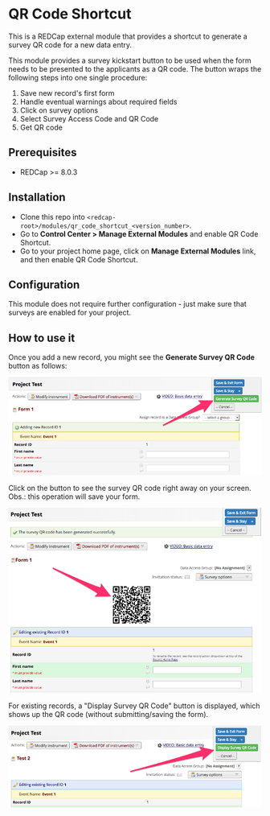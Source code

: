 # QR Code Shortcut
This is a REDCap external module that provides a shortcut to generate a survey QR code for a new data entry.

This module provides a survey kickstart button to be used when the form needs to be presented to the applicants as a QR code. The button wraps the following steps into one single procedure:

1. Save new record's first form
1. Handle eventual warnings about required fields
1. Click on survey options
1. Select Survey Access Code and QR Code
1. Get QR code

## Prerequisites
- REDCap >= 8.0.3

## Installation
- Clone this repo into `<redcap-root>/modules/qr_code_shortcut_<version_number>`.
- Go to **Control Center > Manage External Modules** and enable QR Code Shortcut.
- Go to your project home page, click on **Manage External Modules** link, and then enable QR Code Shortcut.

## Configuration
This module does not require further configuration - just make sure that surveys are enabled for your project.

## How to use it
Once you add a new record, you might see the **Generate Survey QR Code** button as follows:

![Generate QR code button](img/qr_code_button.png)

Click on the button to see the survey QR code right away on your screen. Obs.: this operation will save your form.

![QR code image](img/qr_code_image.png)

For existing records, a "Display Survey QR Code" button is displayed, which shows up the QR code (without submitting/saving the form).

![Generate QR code button](img/qr_code_button2.png)
